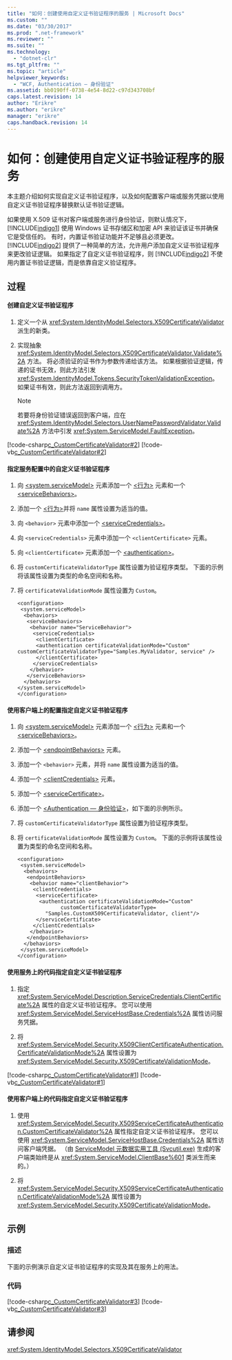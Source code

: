 ```yaml
---
title: "如何：创建使用自定义证书验证程序的服务 | Microsoft Docs"
ms.custom: ""
ms.date: "03/30/2017"
ms.prod: ".net-framework"
ms.reviewer: ""
ms.suite: ""
ms.technology: 
  - "dotnet-clr"
ms.tgt_pltfrm: ""
ms.topic: "article"
helpviewer_keywords: 
  - "WCF, Authentication — 身份验证"
ms.assetid: bb0190ff-0738-4e54-8d22-c97d343708bf
caps.latest.revision: 14
author: "Erikre"
ms.author: "erikre"
manager: "erikre"
caps.handback.revision: 14
---
```

# 如何：创建使用自定义证书验证程序的服务
本主题介绍如何实现自定义证书验证程序，以及如何配置客户端或服务凭据以使用自定义证书验证程序替换默认证书验证逻辑。  
  
 如果使用 X.509 证书对客户端或服务进行身份验证，则默认情况下，[!INCLUDE[indigo1](../../../../includes/indigo1-md.md)] 使用 Windows 证书存储区和加密 API 来验证该证书并确保它是受信任的。  有时，内置证书验证功能并不足够且必须更改。  [!INCLUDE[indigo2](../../../../includes/indigo2-md.md)] 提供了一种简单的方法，允许用户添加自定义证书验证程序来更改验证逻辑。  如果指定了自定义证书验证程序，则 [!INCLUDE[indigo2](../../../../includes/indigo2-md.md)] 不使用内置证书验证逻辑，而是依靠自定义验证程序。  
  
## 过程  
  
#### 创建自定义证书验证程序  
  
1.  定义一个从 <xref:System.IdentityModel.Selectors.X509CertificateValidator> 派生的新类。  
  
2.  实现抽象 <xref:System.IdentityModel.Selectors.X509CertificateValidator.Validate%2A> 方法。  将必须验证的证书作为参数传递给该方法。  如果根据验证逻辑，传递的证书无效，则此方法引发 <xref:System.IdentityModel.Tokens.SecurityTokenValidationException>。  如果证书有效，则此方法返回到调用方。  
  
    > [!NOTE]
    >  若要将身份验证错误返回到客户端，应在 <xref:System.IdentityModel.Selectors.UserNamePasswordValidator.Validate%2A> 方法中引发 <xref:System.ServiceModel.FaultException>。  
  
 [!code-csharp[c_CustomCertificateValidator#2](../../../../samples/snippets/csharp/VS_Snippets_CFX/c_customcertificatevalidator/cs/source.cs#2)]
 [!code-vb[c_CustomCertificateValidator#2](../../../../samples/snippets/visualbasic/VS_Snippets_CFX/c_customcertificatevalidator/vb/source.vb#2)]  
  
#### 指定服务配置中的自定义证书验证程序  
  
1.  向 [\<system.serviceModel\>](../../../../docs/framework/configure-apps/file-schema/wcf/system-servicemodel.md) 元素添加一个 [\<行为\>](../../../../docs/framework/configure-apps/file-schema/wcf/behaviors.md) 元素和一个 [\<serviceBehaviors\>](../../../../docs/framework/configure-apps/file-schema/wcf/servicebehaviors.md)。  
  
2.  添加一个 [\<行为\>](../../../../docs/framework/configure-apps/file-schema/wcf/behavior-of-endpointbehaviors.md)并将 `name` 属性设置为适当的值。  
  
3.  向 `<behavior>` 元素中添加一个 [\<serviceCredentials\>](../../../../docs/framework/configure-apps/file-schema/wcf/servicecredentials.md)。  
  
4.  向 `<serviceCredentials>` 元素中添加一个 `<clientCertificate>` 元素。  
  
5.  向 `<clientCertificate>` 元素添加一个 [\<authentication\>](../../../../docs/framework/configure-apps/file-schema/wcf/authentication-of-clientcertificate-element.md)。  
  
6.  将 `customCertificateValidatorType` 属性设置为验证程序类型。  下面的示例将该属性设置为类型的命名空间和名称。  
  
7.  将 `certificateValidationMode` 属性设置为 `Custom`。  
  
    ```  
    <configuration>  
     <system.serviceModel>  
      <behaviors>  
       <serviceBehaviors>  
        <behavior name="ServiceBehavior">  
         <serviceCredentials>  
          <clientCertificate>  
          <authentication certificateValidationMode="Custom" customCertificateValidatorType="Samples.MyValidator, service" />  
          </clientCertificate>  
         </serviceCredentials>  
        </behavior>  
       </serviceBehaviors>  
      </behaviors>  
    </system.serviceModel>  
    </configuration>  
    ```  
  
#### 使用客户端上的配置指定自定义证书验证程序  
  
1.  向 [\<system.serviceModel\>](../../../../docs/framework/configure-apps/file-schema/wcf/system-servicemodel.md) 元素添加一个 [\<行为\>](../../../../docs/framework/configure-apps/file-schema/wcf/behaviors.md) 元素和一个 [\<serviceBehaviors\>](../../../../docs/framework/configure-apps/file-schema/wcf/servicebehaviors.md)。  
  
2.  添加一个 [\<endpointBehaviors\>](../../../../docs/framework/configure-apps/file-schema/wcf/endpointbehaviors.md) 元素。  
  
3.  添加一个 `<behavior>` 元素，并将 `name` 属性设置为适当的值。  
  
4.  添加一个 [\<clientCredentials\>](../../../../docs/framework/configure-apps/file-schema/wcf/clientcredentials.md) 元素。  
  
5.  添加一个 [\<serviceCertificate\>](../../../../docs/framework/configure-apps/file-schema/wcf/servicecertificate-of-clientcredentials-element.md)。  
  
6.  添加一个 [\<Authentication — 身份验证\>](../../../../docs/framework/configure-apps/file-schema/wcf/authentication-of-servicecertificate-element.md)，如下面的示例所示。  
  
7.  将 `customCertificateValidatorType` 属性设置为验证程序类型。  
  
8.  将 `certificateValidationMode` 属性设置为 `Custom`。  下面的示例将该属性设置为类型的命名空间和名称。  
  
    ```  
    <configuration>  
     <system.serviceModel>  
      <behaviors>  
       <endpointBehaviors>  
        <behavior name="clientBehavior">  
         <clientCredentials>  
          <serviceCertificate>  
           <authentication certificateValidationMode="Custom"   
                  customCertificateValidatorType=  
             "Samples.CustomX509CertificateValidator, client"/>  
          </serviceCertificate>  
         </clientCredentials>  
        </behavior>  
       </endpointBehaviors>  
      </behaviors>  
     </system.serviceModel>  
    </configuration>  
    ```  
  
#### 使用服务上的代码指定自定义证书验证程序  
  
1.  指定 <xref:System.ServiceModel.Description.ServiceCredentials.ClientCertificate%2A> 属性的自定义证书验证程序。  您可以使用 <xref:System.ServiceModel.ServiceHostBase.Credentials%2A> 属性访问服务凭据。  
  
2.  将 <xref:System.ServiceModel.Security.X509ClientCertificateAuthentication.CertificateValidationMode%2A> 属性设置为 <xref:System.ServiceModel.Security.X509CertificateValidationMode>。  
  
 [!code-csharp[c_CustomCertificateValidator#1](../../../../samples/snippets/csharp/VS_Snippets_CFX/c_customcertificatevalidator/cs/source.cs#1)]
 [!code-vb[c_CustomCertificateValidator#1](../../../../samples/snippets/visualbasic/VS_Snippets_CFX/c_customcertificatevalidator/vb/source.vb#1)]  
  
#### 使用客户端上的代码指定自定义证书验证程序  
  
1.  使用 <xref:System.ServiceModel.Security.X509ServiceCertificateAuthentication.CustomCertificateValidator%2A> 属性指定自定义证书验证程序。  您可以使用 <xref:System.ServiceModel.ServiceHostBase.Credentials%2A> 属性访问客户端凭据。  （由 [ServiceModel 元数据实用工具 \(Svcutil.exe\)](../../../../docs/framework/wcf/servicemodel-metadata-utility-tool-svcutil-exe.md) 生成的客户端类始终是从 <xref:System.ServiceModel.ClientBase%601> 类派生而来的。）  
  
2.  将 <xref:System.ServiceModel.Security.X509ServiceCertificateAuthentication.CertificateValidationMode%2A> 属性设置为 <xref:System.ServiceModel.Security.X509CertificateValidationMode>。  
  
## 示例  
  
### 描述  
 下面的示例演示自定义证书验证程序的实现及其在服务上的用法。  
  
### 代码  
 [!code-csharp[c_CustomCertificateValidator#3](../../../../samples/snippets/csharp/VS_Snippets_CFX/c_customcertificatevalidator/cs/source.cs#3)]
 [!code-vb[c_CustomCertificateValidator#3](../../../../samples/snippets/visualbasic/VS_Snippets_CFX/c_customcertificatevalidator/vb/source.vb#3)]  
  
## 请参阅  
 <xref:System.IdentityModel.Selectors.X509CertificateValidator>
